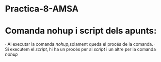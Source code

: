 # Practica-8-AMSA

# Comanda nohup i script dels apunts:
 · Al executar la comanda _nohup_,solament queda el procés de la comanda.
 · Si executem el _script_, hi ha un procés per al _script_ i un altre per la comanda _nohup_
